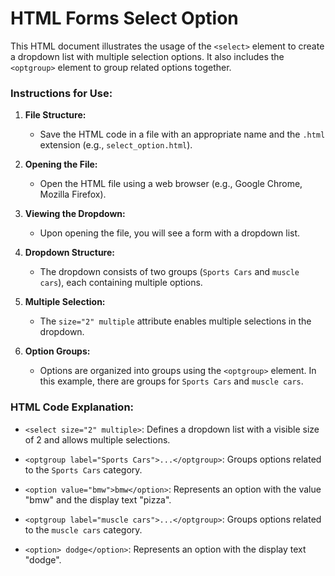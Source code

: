 # HTML Forms Select Option

This HTML document illustrates the usage of the `<select>` element to create a dropdown list with multiple selection options. It also includes the `<optgroup>` element to group related options together.

### Instructions for Use:

1. **File Structure:**
    - Save the HTML code in a file with an appropriate name and the `.html` extension (e.g., `select_option.html`).

2. **Opening the File:**
    - Open the HTML file using a web browser (e.g., Google Chrome, Mozilla Firefox).

3. **Viewing the Dropdown:**
    - Upon opening the file, you will see a form with a dropdown list.
  
4. **Dropdown Structure:**
    - The dropdown consists of two groups (`Sports Cars` and `muscle cars`), each containing multiple options.
  
5. **Multiple Selection:**
    - The `size="2" multiple` attribute enables multiple selections in the dropdown.

6. **Option Groups:**
    - Options are organized into groups using the `<optgroup>` element. In this example, there are groups for `Sports Cars` and `muscle cars`.

### HTML Code Explanation:

- `<select size="2" multiple>`: Defines a dropdown list with a visible size of 2 and allows multiple selections.
  
- `<optgroup label="Sports Cars">...</optgroup>`: Groups options related to the `Sports Cars` category.

- `<option value="bmw">bmw</option>`: Represents an option with the value "bmw" and the display text "pizza".

- `<optgroup label="muscle cars">...</optgroup>`: Groups options related to the `muscle cars` category.

- `<option> dodge</option>`: Represents an option with the display text "dodge".

